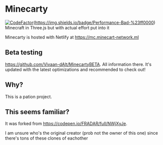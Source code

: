 # Minecarty
[![CodeFactor](https://www.codefactor.io/repository/github/vivaan-d/minecarty/badge)](https://www.codefactor.io/repository/github/vivaan-d/minecarty)(https://img.shields.io/badge/Performance-Bad-%23ff0000)
Minecraft in Three.js but with actual effort put into it

Minecarty is hosted with Netlify at https://mc.minecart-network.ml

## Beta testing
https://github.com/Vivaan-dAlt/MinecartyBETA. All information there. It's updated with the latest optimizations and recommended to check out!

## Why?
This is a pation project.

## This seems familiar?
It was forked from
https://codepen.io/FRADAR/full/NWjXyJe.

I am unsure who's the original creator (prob not the owner of this one) since there's tons of these clones of eachother
